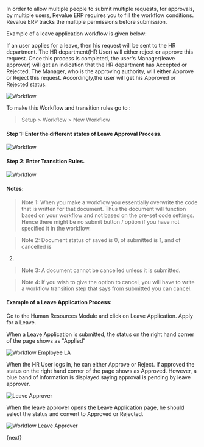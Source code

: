 In order to allow multiple people to submit multiple requests, for approvals,
by multiple users, Revalue ERP requires you to fill the workflow conditions.
Revalue ERP tracks the multiple permissions before submission.

Example of a leave application workflow is given below:

If an user applies for a leave, then his request will be sent to the HR
department. The HR department(HR User) will either reject or approve this
request. Once this process is completed, the user's Manager(leave approver)
will get an indication that the HR department has Accepted or Rejected. The
Manager, who is the approving authority, will either Approve or Reject this
request. Accordingly,the user will get his Approved or Rejected status.

![Workflow]({{docs_base_url}}/assets/old_images/erpnext/workflow-leave-fl.jpg)

To make this Workflow and transition rules go to :

> Setup > Workflow > New Workflow

#### Step 1: Enter the different states of Leave Approval Process.

<img class="screenshot" alt="Workflow" src="{{docs_base_url}}/assets/img/setup/workflow-1.png">

#### Step 2: Enter Transition Rules.

<img class="screenshot" alt="Workflow" src="{{docs_base_url}}/assets/img/setup/workflow-2.png">

#### Notes:

> Note 1: When you make a workflow you essentially overwrite the code that is
written for that document. Thus the document will function based on your
workflow and not based on the pre-set code settings. Hence there might be no
submit button / option if you have not specified it in the workflow.

> Note 2: Document status of saved is 0, of submitted is 1, and of cancelled is
2.

> Note 3: A document cannot be cancelled unless it is submitted.

> Note 4: If you wish to give the option to cancel, you will have to write a
workflow transition step that says from submitted you can cancel.

  

#### Example of a Leave Application Process:  

Go to the Human Resources Module and click on Leave Application. Apply for a
Leave.

When a Leave Application is submitted, the status on the right hand corner of
the page shows as "Applied"

![Workflow Employee LA]({{docs_base_url}}/assets/old_images/erpnext/workflow-employee-la.png)

When the HR User logs in, he can either Approve or Reject. If approved the
status on the right hand corner of the page shows as Approved. However, a blue
band of information is displayed saying approval is pending by leave approver.

![Leave Approver]({{docs_base_url}}/assets/old_images/erpnext/workflow-hr-user-la.png)

When the leave approver opens the Leave Application page, he should select the
status and convert to Approved or Rejected.

![Workflow Leave Approver]({{docs_base_url}}/assets/old_images/erpnext/workflow-leave-approver-la.png)

{next}
